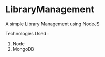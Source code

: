 # LibraryManagement
A simple Library Management using NodeJS

Technologies Used :
1. Node
2. MongoDB